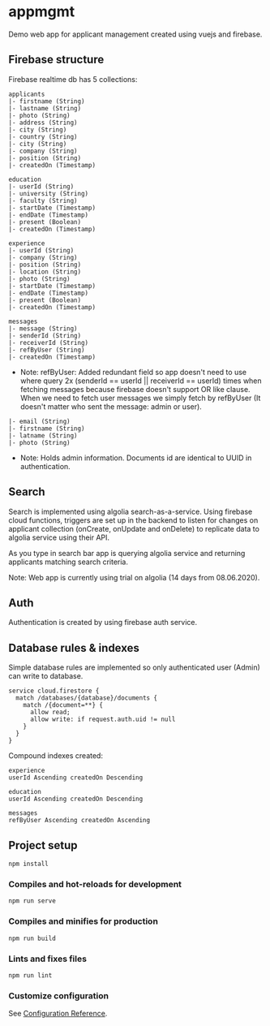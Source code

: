 # appmgmt
Demo web app for applicant management created using vuejs and firebase.

## Firebase structure
Firebase realtime db has 5 collections:

```
applicants  
|- firstname (String)  
|- lastname (String)  
|- photo (String)  
|- address (String)  
|- city (String)  
|- country (String)  
|- city (String)  
|- company (String)  
|- position (String)  
|- createdOn (Timestamp)
```

```
education  
|- userId (String)  
|- university (String)  
|- faculty (String)  
|- startDate (Timestamp)  
|- endDate (Timestamp)  
|- present (Boolean)  
|- createdOn (Timestamp)
```

```
experience  
|- userId (String)  
|- company (String)  
|- position (String)  
|- location (String)  
|- photo (String)  
|- startDate (Timestamp)  
|- endDate (Timestamp)  
|- present (Boolean)  
|- createdOn (Timestamp)
```

```
messages  
|- message (String)  
|- senderId (String)  
|- receiverId (String)  
|- refByUser (String)  
|- createdOn (Timestamp)
```

* Note: refByUser: Added redundant field so app doesn't need to use where query 2x   (senderId == userId || receiverId == userId) times when fetching messages because firebase doesn't support OR like clause. When we need to fetch user messages we simply fetch by refByUser (It doesn't matter who sent the message: admin or user).


``` 
|- email (String)  
|- firstname (String)  
|- latname (String)  
|- photo (String)
```
* Note: Holds admin information. Documents id are identical to UUID in authentication.

## Search 
Search is implemented using algolia search-as-a-service. Using firebase cloud functions, triggers are set up in the backend to listen for changes on applicant collection (onCreate, onUpdate and onDelete) to replicate data to algolia service using their API. 

As you type in search bar app is querying algolia service and returning applicants matching search criteria.

Note: Web app is currently using trial on algolia (14 days from 08.06.2020).

## Auth 
Authentication is created by using firebase auth service.

## Database rules & indexes
Simple database rules are implemented so only authenticated user (Admin) can write to database.
```
service cloud.firestore {
  match /databases/{database}/documents {
    match /{document=**} {
      allow read;
      allow write: if request.auth.uid != null
    }
  }
}
```
Compound indexes created:
```
experience
userId Ascending createdOn Descending

education
userId Ascending createdOn Descending

messages
refByUser Ascending createdOn Ascending
```
## Project setup
```
npm install
```

### Compiles and hot-reloads for development
```
npm run serve
```

### Compiles and minifies for production
```
npm run build
```

### Lints and fixes files
```
npm run lint
```

### Customize configuration
See [Configuration Reference](https://cli.vuejs.org/config/).
